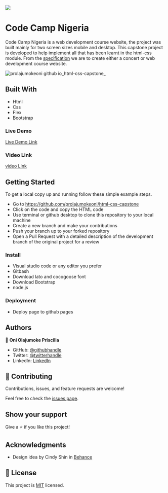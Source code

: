 ![](https://img.shields.io/badge/Microverse-blueviolet)

# Code Camp Nigeria
Code Camp Nigeria is a web development course website, the project was built mainly for two screen sizes mobile and desktop. This capstone project is developed to help implement all that has been learnt in  the html-css module. From the [specification](https://www.notion.so/HTML-CSS-capstone-project-Conference-page-ed3efca4b9824484a9df7f9f24067ff7) we are to create either a concert or web development course website.

![prolajumokeoni github io_html-css-capstone_](https://user-images.githubusercontent.com/69638013/114975824-d153de80-9e7c-11eb-946a-6e715dd69e42.png)

## Built With

- Html
- Css
- Flex
- Bootstrap

### Live Demo
[Live Demo Link](https://prolajumokeoni.github.io/html-css-capstone/) 

### Video Link
[video Link](https://www.loom.com/share/0603e30b7c634fc5a160e84462d7cda9)

## Getting Started

To get a local copy up and running follow these simple example steps.
- Go to https://github.com/prolajumokeoni/html-css-capstone
- Click on the code and copy the HTML code
- Use terminal or github desktop to clone this repository to  your local machine
- Create a new branch and make your contributions
- Push your branch up to your forked repository
- Open a Pull Request with a detailed description of the development branch of the original project for a review

### Install
- Visual studio code or any editor you prefer
- Gitbash 
- Download lato and cocogoose font
- Download Bootstrap
- node.js 

### Deployment
- Deploy page to github pages


## Authors

👤 **Oni Olajumoke Priscilla**

- GitHub: [@githubhandle](https://github.com/prolajumokeoni)
- Twitter: [@twitterhandle](https://twitter.com/prolajumokeoni)
- LinkedIn: [LinkedIn](https://www.linkedin.com/in/olajumoke-priscilla-oni-44a48b162/)


## 🤝 Contributing

Contributions, issues, and feature requests are welcome!

Feel free to check the [issues page](https://github.com/prolajumokeoni/html-css-capstone/issues).

## Show your support

Give a ⭐️ if you like this project!

## Acknowledgments

- Design idea by  Cindy Shin in [Behance](https://www.behance.net/gallery/29845175/CC-Global-Summit-2015)

## 📝 License

This project is [MIT](https://creativecommons.org/licenses/by-nc/4.0/) licensed.

